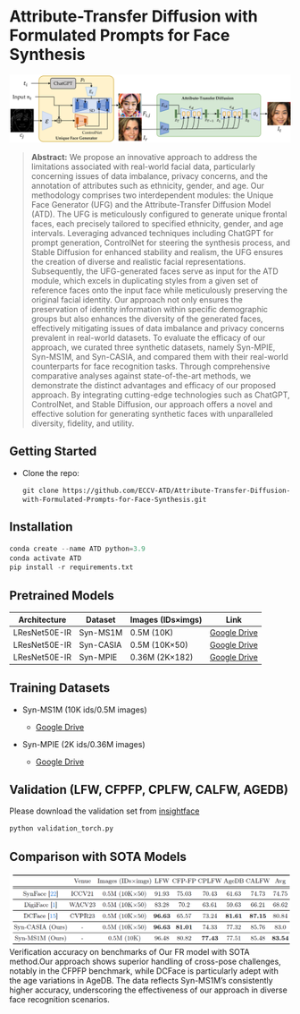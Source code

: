 # Attribute-Transfer Diffusion with Formulated Prompts for Face Synthesis
![workflow.png](workflow.png)
> **Abstract:** We propose an innovative approach to address the limitations associated with real-world facial data, particularly concerning issues of data imbalance, privacy concerns, and the annotation of attributes such as ethnicity, gender, and age. Our methodology comprises two interdependent modules: the Unique Face Generator (UFG) and the Attribute-Transfer Diffusion Model (ATD). The UFG is meticulously configured to generate unique frontal faces, each precisely tailored to specified ethnicity, gender, and age intervals. Leveraging advanced techniques including ChatGPT for prompt generation, ControlNet for steering the synthesis process, and Stable Diffusion for enhanced stability and realism, the UFG ensures the creation of diverse and realistic facial representations. Subsequently, the UFG-generated faces serve as input for the ATD module, which excels in duplicating styles from a given set of reference faces onto the input face while meticulously preserving the original facial identity. Our approach not only ensures the preservation of identity information within specific demographic groups but also enhances the diversity of the generated faces, effectively mitigating issues of data imbalance and privacy concerns prevalent in real-world datasets. To evaluate the efficacy of our approach, we curated three synthetic datasets, namely Syn-MPIE, Syn-MS1M, and Syn-CASIA, and compared them with their real-world counterparts for face recognition tasks. Through comprehensive comparative analyses against state-of-the-art methods, we demonstrate the distinct advantages and efficacy of our proposed approach. By integrating cutting-edge technologies such as ChatGPT, ControlNet, and Stable Diffusion, our approach offers a novel and effective solution for generating synthetic faces with unparalleled diversity, fidelity, and utility.
>
> 
## Getting Started
- Clone the repo:
    ```
    git clone https://github.com/ECCV-ATD/Attribute-Transfer-Diffusion-with-Formulated-Prompts-for-Face-Synthesis.git
    ```
## Installation
```python
conda create --name ATD python=3.9
conda activate ATD
pip install -r requirements.txt
```
## Pretrained Models
| Architecture | Dataset      | Images (IDs×imgs)      | Link
|--------------|--------------|-----------|-----------|
| LResNet50E-IR          | Syn-MS1M | 0.5M (10K) | [Google Drive](https://drive.google.com/file/d/1BLUrw2-WTZj_r0duDQeYx-7JVxy-3tHg/view?usp=sharing) |
| LResNet50E-IR          | Syn-CASIA | 0.5M (10K×50) | [Google Drive](https://drive.google.com/file/d/1FNkr3YIX2QcTgd9Up8MLeG23DhyI2Ptn/view?usp=sharing) |
| LResNet50E-IR          | Syn-MPIE | 0.36M (2K×182) | [Google Drive](https://drive.google.com/file/d/1MPU8gNiK9E1sBe_p6kLj4juPMR4o_nQF/view?usp=sharing) |

## Training Datasets
- Syn-MS1M (10K ids/0.5M images)
  - [Google Drive](https://drive.google.com/drive/folders/16z9t4tR7McY5HSD-u-CvL8CYMNwxx3sT?usp=sharing)

- Syn-MPIE (2K ids/0.36M images)
  - [Google Drive](https://drive.google.com/drive/folders/1PyiwOxTMWdt5N2O5vbGNZzMr5sMNI3r1?usp=sharing)

## Validation (LFW, CFPFP, CPLFW, CALFW, AGEDB)
Please download the validation set from [insightface](https://github.com/deepinsight/insightface/tree/master/recognition/_datasets_)
```python
python validation_torch.py
```
## Comparison with SOTA Models 
![table.png](table.png)
Verification accuracy on benchmarks of Our FR model with SOTA method.Our approach shows superior handling of cross-pose challenges, notably in the CFPFP
benchmark, while DCFace is particularly adept with the age variations in AgeDB. The data reflects Syn-MS1M’s consistently higher accuracy, underscoring
the effectiveness of our approach in diverse face recognition scenarios.

